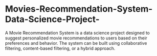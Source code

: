 # Movies-Recommendation-System-Data-Science-Project-
A Movie Recommendation System is a data science project designed to suggest personalized movie recommendations to users based on their preferences and behavior. The system can be built using collaborative filtering, content-based filtering, or a hybrid approach.
